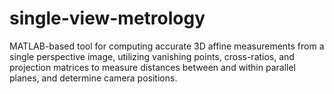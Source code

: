 # single-view-metrology
MATLAB-based tool for computing accurate 3D affine measurements from a single perspective image, utilizing vanishing points, cross-ratios, and projection matrices to measure distances between and within parallel planes, and determine camera positions.
